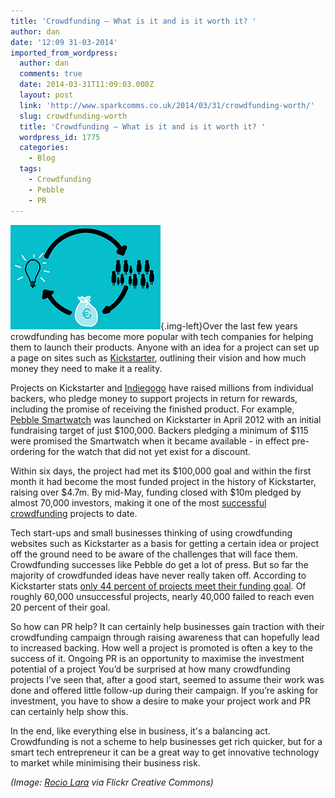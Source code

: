 ```yaml
---
title: 'Crowdfunding – What is it and is it worth it? '
author: dan
date: '12:09 31-03-2014'
imported_from_wordpress:
  author: dan
  comments: true
  date: 2014-03-31T11:09:03.000Z
  layout: post
  link: 'http://www.sparkcomms.co.uk/2014/03/31/crowdfunding-worth/'
  slug: crowdfunding-worth
  title: 'Crowdfunding – What is it and is it worth it? '
  wordpress_id: 1775
  categories:
    - Blog
  tags:
    - Crowdfunding
    - Pebble
    - PR
---
```


![Crowdfunding](Crowdfunding1.jpg){.img-left}Over the last few years crowdfunding has become more popular with tech companies for helping them to launch their products. Anyone with an idea for a project can set up a page on sites such as [Kickstarter](http://www.kickstarter.com/), outlining their vision and how much money they need to make it a reality.

Projects on Kickstarter and [Indiegogo](http://www.indiegogo.com/) have raised millions from individual backers, who pledge money to support projects in return for rewards, including the promise of receiving the finished product. For example, [Pebble Smartwatch](https://getpebble.com/) was launched on Kickstarter in April 2012 with an initial fundraising target of just $100,000. Backers pledging a minimum of $115 were promised the Smartwatch when it became available - in effect pre-ordering for the watch that did not yet exist for a discount.

Within six days, the project had met its $100,000 goal and within the first month it had become the most funded project in the history of Kickstarter, raising over $4.7m. By mid-May, funding closed with $10m pledged by almost 70,000 investors, making it one of the most [successful crowdfunding](http://www.bbc.co.uk/news/technology-17740574) projects to date.

Tech start-ups and small businesses thinking of using crowdfunding websites such as Kickstarter as a basis for getting a certain idea or project off the ground need to be aware of the challenges that will face them. Crowdfunding successes like Pebble do get a lot of press. But so far the majority of crowdfunded ideas have never really taken off. According to Kickstarter stats [only 44 percent of projects meet their funding goal](https://www.kickstarter.com/help/stats). Of roughly 60,000 unsuccessful projects, nearly 40,000 failed to reach even 20 percent of their goal.

So how can PR help? It can certainly help businesses gain traction with their crowdfunding campaign through raising awareness that can hopefully lead to increased backing. How well a project is promoted is often a key to the success of it. Ongoing PR is an opportunity to maximise the investment potential of a project You’d be surprised at how many crowdfunding projects I’ve seen that, after a good start, seemed to assume their work was done and offered little follow-up during their campaign. If you’re asking for investment, you have to show a desire to make your project work and PR can certainly help show this.

In the end, like everything else in business, it's a balancing act. Crowdfunding is not a scheme to help businesses get rich quicker, but for a smart tech entrepreneur it can be a great way to get innovative technology to market while minimising their business risk.

_(Image: [Rocio Lara](http://www.flickr.com/photos/analogica/8661000014/) via Flickr Creative Commons)_
